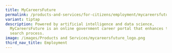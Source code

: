 ```yaml
---
title: MyCareersFuture
permalink: /products-and-services/for-citizens/employment/mycareersfuture/
variant: tiptap
description: Powered by artificial intelligence and data science,
  MyCareersFuture is an online government career portal that enhances the job
  search process.
image: /images/Products and Services/mycareersfuture_logo.png
third_nav_title: Employment
---
```

<p></p>